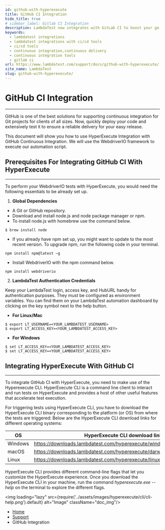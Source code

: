 ```yaml
---
id: github-with-hyperexecute
title: GitHub CI Integration
hide_title: true
# sidebar_label: Gitlab CI Integration
description: LambdaTest now integrates with GitLab CI to boost your go-to market delivery. Perform automated cross browser testing with LambdaTest to ensure your development code renders seamlessly through an online Selenium grid providing 3000+ real browsers running through machines.
keywords:
  - lambdatest integrations
  - lambdatest integrations with ci/cd tools
  - ci/cd tools
  - continuous integration,continuous delivery
  - continuous integration tools
  - gitlab ci
url: https://www.lambdatest.com/support/docs/github-with-hyperexecute/
site_name: LambdaTest
slug: github-with-hyperexecute/
---
```


<script type="application/ld+json"
      dangerouslySetInnerHTML={{ __html: JSON.stringify({
       "@context": "https://schema.org",
        "@type": "BreadcrumbList",
        "itemListElement": [{
          "@type": "ListItem",
          "position": 1,
          "name": "LambdaTest",
          "item": "https://www.lambdatest.com"
        },{
          "@type": "ListItem",
          "position": 2,
          "name": "Support",
          "item": "https://www.lambdatest.com/support/docs/"
        },{
          "@type": "ListItem",
          "position": 3,
          "name": "GitLab CI Integration",
          "item": "https://www.lambdatest.com/support/docs/github-with-hyperexecute/"
        }]
      })
    }}
></script>

# GitHub CI Integration
* * *
GitHub is one of the best solutions for supporting continuous integration for Git projects for clients of all sizes. Now, quickly deploy your code and extensively test it to ensure a reliable delivery for your easy release.

This document will show you how to use HyperExecute Integration with GitHub Continuous Integration. We will use the WebdriverIO framework to execute our automation script.


## Prerequisites For Integrating GitHub CI With HyperExecute
* * *
To perform your WebdriverIO tests with HyperExecute, you would need the following essentials to be already set up.

1. **Global Dependencies**

* A Git or GitHub repository.
* Download and install node.js and node package manager or npm.
* To install node.js with homebrew use the command below.

```
$ brew install node
```

* If you already have npm set up, you might want to update to the most recent version. To upgrade npm, run the following code in your terminal.


```
npm install npm@latest –g
```

* Install WebdriverIO with the npm command below.

```
npm install webdriverio
```

2. **LambdaTest Authentication Credentials**

Keep your LambdaTest login, access key, and HubURL handy for authentication purposes. They must be configured as environment variables. You can find them on your LambdaTest automation dashboard by clicking on the key symbol next to the help button.

* **For Linux/Mac**

```
$ export LT_USERNAME=<YOUR_LAMBDATEST_USERNAME> 
$ export LT_ACCESS_KEY=<YOUR_LAMBDATEST_ACCESS_KEY>
```

* **For Windows**

```
$ set LT_ACCESS_KEY=<YOUR_LAMBDATEST_ACCESS_KEY>
$ set LT_ACCESS_KEY=<YOUR_LAMBDATEST_ACCESS_KEY>
```

## Integrating HyperExecute With GitHub CI
* * *
To integrate GitHub CI with HyperExecute, you need to make use of the Hyperexecute CLI. HyperExecute CLI is a command line client to interact and run tests on HyperExecute and provides a host of other useful features that accelerate test execution.

For triggering tests using HyperExecute CLI, you have to download the HyperExecute CLI binary corresponding to the platform (or OS) from where the tests are triggered: Below are the HyperExecute CLI download links for different operating systems:

| OS | HyperExecute CLI download link |
| ---------| --------------------------- |
| Windows | https://downloads.lambdatest.com/hyperexecute/windows/hyperexecute.exe |
| macOS | https://downloads.lambdatest.com/hyperexecute/darwin/hyperexecute |
| Linux | https://downloads.lambdatest.com/hyperexecute/linux/hyperexecute |

HyperExecute CLI provides different command-line flags that let you customize the HyperExecute experience. Once you download the HyperExecute CLI in your machine, run the command *hyperexecute.exe --help* on the terminal to explore the different flags.

<img loading="lazy" src={require('../assets/images/hyperexecute/cli/cli-help.png').default} alt="Image"  className="doc_img"/>

<nav aria-label="breadcrumbs">
  <ul className="breadcrumbs">
    <li className="breadcrumbs__item">
      <a className="breadcrumbs__link" href="https://www.lambdatest.com">
        Home
      </a>
    </li>
    <li className="breadcrumbs__item">
      <a className="breadcrumbs__link" target="_self" href="https://www.lambdatest.com/support/docs/">
        Support
      </a>
    </li>
    <li className="breadcrumbs__item breadcrumbs__item--active">
      <span className="breadcrumbs__link">
        GitHub Integration
      </span>
    </li>
  </ul>
</nav>